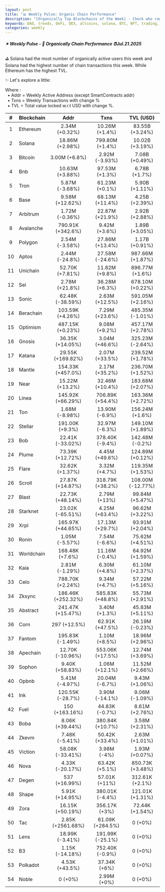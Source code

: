 ```yaml
---
layout: post
title: "📊 Weekly Pulse: Organic Chain Performance"
description: "[Organically Top Blockchains of the Week] - Check who ranked first this week in address, transactions and TVL"
keywords: DAO, trends, DeFi, DEX, altcoins, solana, BTC, NFT, trading, bearmarket, assets, dapps
categories: weekly
---
```


##### ✴ Weekly Pulse - 📌 *Organically Chain Performance ⏰Jul.21.2025*

⛳ Solana had the most number of organically active users this week and Solana had the highest number of chain transactions this week. While Ethereum has the highest TVL.

✨ Let's explore a little:

Where :  
&nbsp; ▪ Addr = Weekly Active Address (except SmartContracts addr)  
&nbsp; ▪ Txns = Weekly Transactions with change %  
&nbsp; ▪ TVL = Total value locked w.r.t USD with change %.  

| # | Blockchain |   Addr   |   Txns  | TVL (USD) |
|:-:|:-----------|:--------:|:-------:|:---------:|
|1 | Ethereum | 2.34M (+0.32%) | 10.26M (+1.4%) | 83.55B (+3.24%) |
|2 | Solana | 18.86M (+2.98%) | 799.80M (+1.4%) | 10.02B (+3.19%) |
|3 | Bitcoin | 3.00M (+6.8%) | 2.92M (-3.93%) | 7.08B (+0.49%) |
|4 | Bnb | 10.63M (+3.88%) | 97.53M (+1.3%) | 6.78B (+1.7%) |
|5 | Tron | 5.87M (-3.68%) | 61.23M (+0.1%) | 5.90B (+1.11%) |
|6 | Base | 9.58M (+12.62%) | 68.13M (+11.4%) | 4.25B (+2.39%) |
|7 | Arbitrum | 1.72M (-0.36%) | 22.87M (+21.9%) | 2.92B (+2.88%) |
|8 | Avalanche | 790.91K (+342.6%) | 9.42M (+3.6%) | 1.89B (+3.05%) |
|9 | Polygon | 2.54M (-3.58%) | 27.86M (+13.4%) | 1.17B (+0.91%) |
|10 | Aptos | 2.44M (-24.8%) | 27.58M (-24.6%) | 987.66M (+1.87%) |
|11 | Unichain | 52.70K (+7.81%) | 11.82M (+9.8%) | 896.77M (+1.6%) |
|12 | Sei | 2.78M (+21.8%) | 36.28M (+6.3%) | 678.10M (+0.22%) |
|13 | Sonic | 62.48K (-38.59%) | 2.63M (+12.5%) | 591.05M (+2.16%) |
|14 | Berachain | 103.59K (+4.26%) | 7.29M (+23.6%) | 485.35M (-1.01%) |
|15 | Optimism | 487.15K (+0.23%) | 9.08M (+9.2%) | 457.17M (+2.78%) |
|16 | Gnosis | 36.35K (+14.05%) | 3.04M (+46.6%) | 325.23M (-2.64%) |
|17 | Katana | 29.55K (+169.82%) | 2.07M (+33.5%) | 239.52M (+1.78%) |
|18 | Mantle | 154.33K (+457.0%) | 2.17M (+35.2%) | 236.70M (+1.52%) |
|19 | Near | 15.22M (+13.2%) | 32.46M (+10.4%) | 183.68M (+2.07%) |
|20 | Linea | 145.92K (+66.29%) | 706.89K (+54.4%) | 163.36M (+2.72%) |
|21 | Ton | 1.68M (-8.98%) | 13.90M (-6.9%) | 156.24M (+1.6%) |
|22 | Stellar | 191.00K (+9.3%) | 32.97M (-6.3%) | 149.10M (+1.89%) |
|23 | Bob | 22.41K (-33.02%) | 378.40K (-9.4%) | 142.48M (-0.2%) |
|24 | Plume | 73.39K (+12.72%) | 4.45M (+49.6%) | 124.89M (+0.12%) |
|25 | Flare | 32.62K (+1.37%) | 3.32M (+4.7%) | 119.35M (+1.53%) |
|26 | Scroll | 27.87K (+14.87%) | 318.79K (+38.2%) | 108.00M (-12.77%) |
|27 | Blast | 22.73K (+48.14%) | 2.79M (+13%) | 99.84M (+5.47%) |
|28 | Starknet | 23.02K (-65.51%) | 4.25M (+63.4%) | 96.62M (+3.22%) |
|29 | Xrpl | 165.97K (+44.65%) | 17.13M (+29.7%) | 93.91M (+2.04%) |
|30 | Ronin | 1.05M (-5.57%) | 7.54M (-6.6%) | 75.62M (+4.51%) |
|31 | Worldchain | 168.48K (+7.6%) | 11.16M (-0.4%) | 64.92M (+1.59%) |
|32 | Kaia | 2.81M (-1.29%) | 6.30M (+4.8%) | 61.10M (+2.37%) |
|33 | Celo | 788.70K (+2.24%) | 9.34M (+4.7%) | 57.22M (+5.16%) |
|34 | Zksync | 186.46K (+252.32%) | 585.83K (+48.8%) | 55.73M (+2.91%) |
|35 | Abstract | 241.47K (+15.47%) | 3.40M (+1.3%) | 45.83M (+5.11%) |
|36 | Corn | 297 (+12.5%) | 62.91K (+47.5%) | 26.19M (-0.23%) |
|37 | Fantom | 195.83K (-1.49%) | 1.10M (+8.5%) | 18.96M (+2.96%) |
|38 | Apechain | 12.70K (-10.96%) | 553.06K (+17.5%) | 12.74M (+3.69%) |
|39 | Sophon | 9.40K (+58.83%) | 1.06M (+12.1%) | 11.52M (+2.66%) |
|40 | Opbnb | 5.41M (-4.97%) | 20.04M (-6.7%) | 9.43M (+1.06%) |
|41 | Ink | 120.55K (-28.7%) | 3.90M (-14.1%) | 9.06M (-1.09%) |
|42 | Fuel | 150 (+163.16%) | 44.83K (-0.7%) | 8.61M (+2.76%) |
|43 | Boba | 8.06K (+39.44%) | 380.84K (+10.7%) | 3.58M (+2.31%) |
|44 | Zkevm | 7.48K (-5.41%) | 50.42K (+33.4%) | 2.63M (+1.01%) |
|45 | Viction | 58.08K (-33.41%) | 3.98M (-4%) | 1.93M (+0.07%) |
|46 | Nova | 4.33K (-20.17%) | 63.42K (+5.1%) | 850.73K (+3.48%) |
|47 | Degen | 537 (+16.99%) | 57.01K (+11%) | 312.61K (+2.1%) |
|48 | Shape | 5.91K (+14.95%) | 380.01K (-4.4%) | 121.01K (+1.31%) |
|49 | Zora | 16.15K (+50.19%) | 356.17K (+3%) | 72.44K (+1.54%) |
|50 | Tac | 2.85K (+2561.68%) | 61.09K (+284.5%) | 0 (+0%) |
|51 | Lens | 18.99K (-3.41%) | 191.99K (-25.1%) | 0 (+0%) |
|52 | B3 | 1.15K (-14.18%) | 752.40K (-0.9%) | 0 (+0%) |
|53 | Polkadot | 4.53K (+43.5%) | 37.34K (+6%) | 0 (+0%) |
|54 | Noble | 0 (+0%) | 2.99M (+0%) | 0 (+0%) |